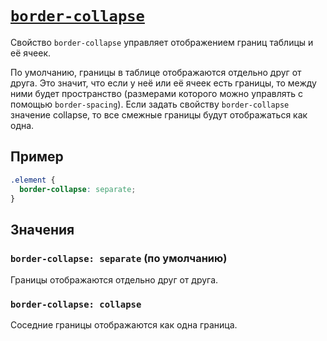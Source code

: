 # [`border-collapse`](../index.md)

Свойство `border-collapse` управляет отображением границ таблицы и её ячеек.

По умолчанию, границы в таблице отображаются отдельно друг от друга. Это значит, что если у неё или её ячеек есть границы, то между ними будет пространство (размерами которого можно управлять с помощью `border-spacing`). Если задать свойству `border-collapse` значение collapse, то все смежные границы будут отображаться как одна.

## Пример

```css
.element {
  border-collapse: separate;
}
```

## Значения

### `border-collapse: separate` (по умолчанию)

Границы отображаются отдельно друг от друга.

### `border-collapse: collapse`

Соседние границы отображаются как одна граница.
